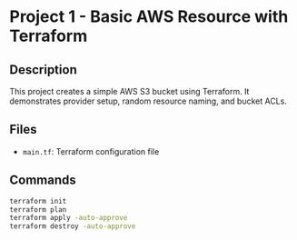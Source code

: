 # Project 1 - Basic AWS Resource with Terraform

## Description
This project creates a simple AWS S3 bucket using Terraform.
It demonstrates provider setup, random resource naming, and bucket ACLs.

## Files
- `main.tf`: Terraform configuration file

## Commands
```bash
terraform init
terraform plan
terraform apply -auto-approve
terraform destroy -auto-approve
